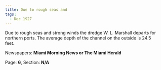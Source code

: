 ```yaml
---  
title: Due to rough seas and  
tags:  
  - Dec 1927  
---  
```

  
Due to rough seas and strong winds the dredge W. L. Marshall departs for northern ports. The average depth of the channel on the outside is 24.5 feet.  
  
Newspapers: **Miami Morning News or The Miami Herald**  
  
Page: **6**, Section: **N/A** 
